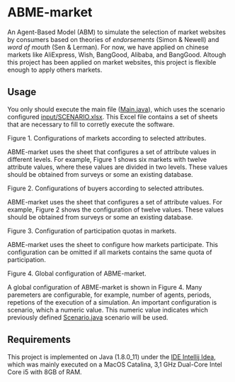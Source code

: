 # ABME-market

An Agent-Based Model (ABM) to simulate the selection of market websites by consumers based on theories of _endorsements_ (Simon & Newell) and _word of mouth_ (Sen & Lerman). For now, we have applied on chinese markets like AliExpress, Wish, BangGood, Alibaba, and BangGood. Altough this project has been applied on market websites, this project is flexible enough to apply others markets.   	   


## Usage
You only should execute the main file ([Main.java](src/Main.java)), which uses the scenario configured [input/SCENARIO.xlsx](input/SCENARIO.xlsx). This Excel file contains a set of sheets that are necessary to fill to corretly execute the software. 






Figure 1. Configurations of markets according to selected attributes.

ABME-market uses the sheet that configures a set of attribute values in different levels. For example, Figure 1 shows six markets with twelve attribute values, where these values are divided in two levels. These values should be obtained from surveys or some an existing database.     






Figure 2. Configurations of buyers according to selected attributes.

ABME-market uses the sheet that configures a set of attribute values. For example, Figure 2 shows the configuration of twelve values.  These values should be obtained from surveys or some an existing database.  






Figure 3. Configuration of participation quotas in markets.    

ABME-market uses the sheet to configure how markets participate. This configuration can be omitted if all markets contains the same quota of participation.  






Figure 4. Global configuration of ABME-market.

A global configuration of ABME-market is shown in Figure 4. Many paremeters are configurable, for example, number of agents, periods, repetions of the execution of a simulation. An important configuration is scenario, which a numeric value. This numeric value indicates which previously defined [Scenario.java](src/scenario/Scenario.java) scenario will be used.    



## Requirements 

This project is implemented on Java (1.8.0_11) under the [IDE Intellij Idea](https://www.jetbrains.com/), which was mainly executed on a MacOS Catalina, 3,1 GHz Dual-Core Intel Core i5 with 8GB of RAM.
